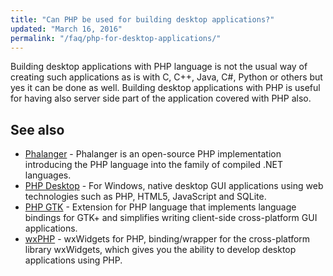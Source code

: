 ```yaml
---
title: "Can PHP be used for building desktop applications?"
updated: "March 16, 2016"
permalink: "/faq/php-for-desktop-applications/"
---
```


Building desktop applications with PHP language is not the usual way of creating
such applications as is with C, C++, Java, C#, Python or others but yes it can be
done as well. Building desktop applications with PHP is useful for having also
server side part of the application covered with PHP also.

## See also

* [Phalanger](http://phalanger.codeplex.com/) - Phalanger is an open-source PHP
  implementation introducing the PHP language into the family of compiled .NET
  languages.
* [PHP Desktop](https://github.com/cztomczak/phpdesktop) - For Windows, native
  desktop GUI applications using web technologies such as PHP, HTML5, JavaScript
  and SQLite.
* [PHP GTK](http://gtk.php.net/) - Extension for PHP language that implements
  language bindings for GTK+ and simplifies writing client-side cross-platform
  GUI applications.
* [wxPHP](http://wxphp.org/) - wxWidgets for PHP, binding/wrapper for the
  cross-platform library wxWidgets, which gives you the ability to develop
  desktop applications using PHP.

